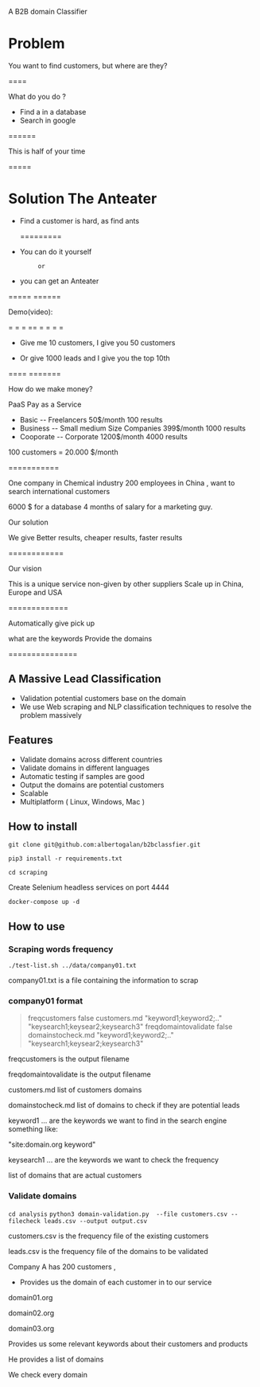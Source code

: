 A B2B domain Classifier 



# Problem

You want to find customers, but where are they?

==== 


What do you do ?

- Find a in a database
- Search in google

======


This is half of your time

=====


# Solution The Anteater

- Find a customer is hard, as find ants

    =========


- You can do it yourself 
           
           or 

- you can get an Anteater


=====  ======

Demo(video):

= =  = == =  = = =

- Give me 10 customers, I give you 50 customers

- Or give 1000 leads and I give you the top 10th 

====  =======

How do we make money? 

PaaS  Pay as a Service

- Basic  -- Freelancers   50$/month 100 results
- Business  -- Small medium Size Companies  399$/month  1000 results
- Cooporate  -- Corporate    1200$/month 4000 results

100 customers = 20.000 $/month

===========

One company in Chemical industry 200 employees in China , 
want to search international customers

6000 $ for a database
4 months of salary for a marketing guy.

Our solution

We give Better results, cheaper results, faster results

============


Our vision

This is a unique service non-given by other suppliers
Scale up in China, Europe and USA

=============

Automatically give pick up 

what are the keywords
Provide the domains


===============







## A Massive Lead Classification 

- Validation potential customers base on the domain
- We use Web scraping and NLP classification techniques to resolve the problem massively

## Features

- Validate domains across different countries
- Validate domains in different languages
- Automatic testing if samples are good
- Output the domains are potential customers
- Scalable 
- Multiplatform ( Linux, Windows, Mac )



## How to install

`git clone git@github.com:albertogalan/b2bclassfier.git`

`pip3 install -r requirements.txt`

`cd scraping`

Create Selenium headless services on port 4444

`docker-compose up -d`


## How to use


### Scraping words frequency

`./test-list.sh ../data/company01.txt`

company01.txt is a file containing the information to scrap 

### company01 format
> freqcustomers  false customers.md "keyword1;keyword2;.."  "keysearch1;keysear2;keysearch3"
> freqdomaintovalidate  false domainstocheck.md "keyword1;keyword2;.."  "keysearch1;keysear2;keysearch3"

freqcustomers  is the output filename

freqdomaintovalidate  is the output filename

customers.md  list of customers domains

domainstocheck.md list of domains to check if they are potential leads

keyword1 ... are the keywords we want to find in the search engine something like:
   
   "site:domain.org  keyword"
    
keysearch1 ... are the keywords we want to check the frequency

list of domains that are actual customers

### Validate domains

`cd analysis`
`python3 domain-validation.py  --file customers.csv --filecheck leads.csv --output output.csv`

customers.csv is the frequency file of the existing customers

leads.csv is the frequency file of the domains to be validated


Company A has 200 customers , 

- Provides us the domain of each customer in to our service

domain01.org

domain02.org

domain03.org

Provides us some relevant keywords about their customers and products


He provides a list of domains 

We check every domain


